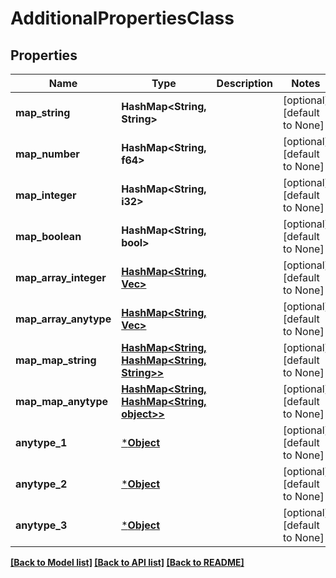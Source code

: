 # AdditionalPropertiesClass

## Properties
Name | Type | Description | Notes
------------ | ------------- | ------------- | -------------
**map_string** | **HashMap<String, String>** |  | [optional] [default to None]
**map_number** | **HashMap<String, f64>** |  | [optional] [default to None]
**map_integer** | **HashMap<String, i32>** |  | [optional] [default to None]
**map_boolean** | **HashMap<String, bool>** |  | [optional] [default to None]
**map_array_integer** | [**HashMap<String, Vec<i32>>**](array.md) |  | [optional] [default to None]
**map_array_anytype** | [**HashMap<String, Vec<object>>**](array.md) |  | [optional] [default to None]
**map_map_string** | [**HashMap<String, HashMap<String, String>>**](map.md) |  | [optional] [default to None]
**map_map_anytype** | [**HashMap<String, HashMap<String, object>>**](map.md) |  | [optional] [default to None]
**anytype_1** | [***Object**](.md) |  | [optional] [default to None]
**anytype_2** | [***Object**](.md) |  | [optional] [default to None]
**anytype_3** | [***Object**](.md) |  | [optional] [default to None]

[[Back to Model list]](../README.md#documentation-for-models) [[Back to API list]](../README.md#documentation-for-api-endpoints) [[Back to README]](../README.md)


